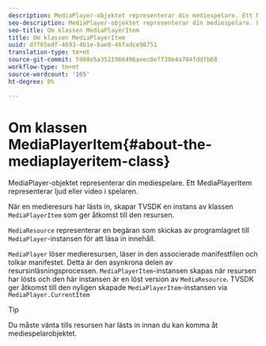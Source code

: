 ```yaml
---
description: MediaPlayer-objektet representerar din mediespelare. Ett MediaPlayerItem representerar ljud eller video i spelaren.
seo-description: MediaPlayer-objektet representerar din mediespelare. Ett MediaPlayerItem representerar ljud eller video i spelaren.
seo-title: Om klassen MediaPlayerItem
title: Om klassen MediaPlayerItem
uuid: d7f65edf-4693-4b1e-bae0-46fadce98751
translation-type: tm+mt
source-git-commit: 5908e5a3521966496aeec0ef730e4a704fddfb68
workflow-type: tm+mt
source-wordcount: '165'
ht-degree: 0%

---
```



# Om klassen MediaPlayerItem{#about-the-mediaplayeritem-class}

MediaPlayer-objektet representerar din mediespelare. Ett MediaPlayerItem representerar ljud eller video i spelaren.

När en medieresurs har lästs in, skapar TVSDK en instans av klassen `MediaPlayerItem` som ger åtkomst till den resursen.

`MediaResource` representerar en begäran som skickas av programlagret till `MediaPlayer`-instansen för att läsa in innehåll.

`MediaPlayer` löser medieresursen, läser in den associerade manifestfilen och tolkar manifestet. Detta är den asynkrona delen av resursinläsningsprocessen. `MediaPlayerItem`-instansen skapas när resursen har lösts och den här instansen är en löst version av `MediaResource`. TVSDK ger åtkomst till den nyligen skapade `MediaPlayerItem`-instansen via `MediaPlayer.CurrentItem`

>[!TIP]
>
>Du måste vänta tills resursen har lästs in innan du kan komma åt mediespelarobjektet.

